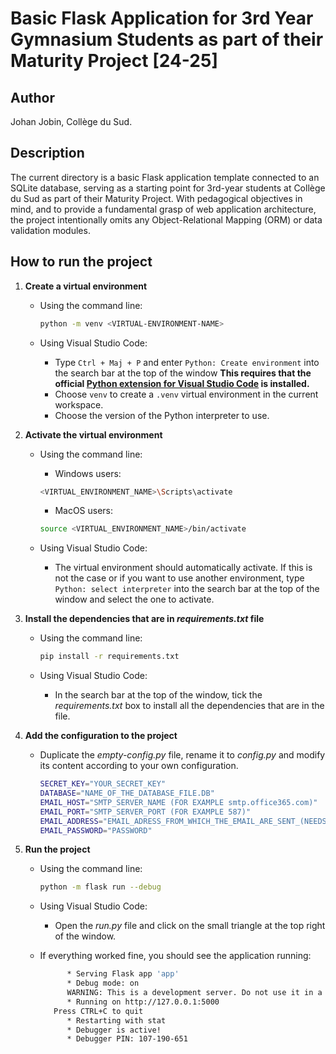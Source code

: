 # Basic Flask Application for 3rd Year Gymnasium Students as part of their Maturity Project [24-25]

## Author
Johan Jobin, Collège du Sud.

## Description
The current directory is a basic Flask application template connected to an SQLite database, serving as a starting point for 3rd-year students at Collège du Sud as part of their Maturity Project. With pedagogical objectives in mind, and to provide a fundamental grasp of web application architecture, the project intentionally omits any Object-Relational Mapping (ORM) or data validation modules.

## How to run the project
1. **Create a virtual environment**
   - Using the command line:

      ```bash
      python -m venv <VIRTUAL-ENVIRONMENT-NAME>
      ```  

   - Using Visual Studio Code:
     - Type `Ctrl + Maj + P` and enter `Python: Create environment` into the search bar at the top of the window **This requires that the official [Python extension for Visual Studio Code](https://marketplace.visualstudio.com/items?itemName=ms-python.python) is installed.**
     - Choose `venv` to create a `.venv` virtual environment in the current workspace.
     - Choose the version of the Python interpreter to use.


2. **Activate the virtual environment**
   
   - Using the command line:
  
     - Windows users:
  
      ```bash
      <VIRTUAL_ENVIRONMENT_NAME>\Scripts\activate
      ```

      - MacOS users:
  
      ```bash
      source <VIRTUAL_ENVIRONMENT_NAME>/bin/activate
      ```

   - Using Visual Studio Code:
     - The virtual environment should automatically activate. If this is not the case or if you want to use another environment, type `Python: select interpreter` into the search bar at the top of the window and select the one to activate.

3. **Install the dependencies that are in *requirements.txt* file**
   - Using the command line:
  
      ```bash
      pip install -r requirements.txt
      ```

   - Using Visual Studio Code:
     - In the search bar at the top of the window, tick the *requirements.txt* box to install all the dependencies that are in the file.

4. **Add the configuration to the project**
     - Duplicate the *empty-config.py* file, rename it to *config.py* and modify its content according to your own configuration. 
         ```bash
         SECRET_KEY="YOUR_SECRET_KEY"
         DATABASE="NAME_OF_THE_DATABASE_FILE.DB"
         EMAIL_HOST="SMTP_SERVER_NAME (FOR EXAMPLE smtp.office365.com)"
         EMAIL_PORT="SMTP_SERVER_PORT (FOR EXAMPLE 587)"
         EMAIL_ADDRESS="EMAIL_ADRESS_FROM_WHICH_THE_EMAIL_ARE_SENT_(NEEDS TO BE ...@outlook.com)"
         EMAIL_PASSWORD="PASSWORD"
         ```
  
5. **Run the project**

    - Using the command line:
   
      ```bash
      python -m flask run --debug
      ```

    - Using Visual Studio Code:
      - Open the *run.py* file and click on the small triangle at the top right of the window.
  
   - If everything worked fine, you should see the application running:
      ```bash
            * Serving Flask app 'app'
            * Debug mode: on
            WARNING: This is a development server. Do not use it in a production deployment...
            * Running on http://127.0.0.1:5000
         Press CTRL+C to quit
            * Restarting with stat
            * Debugger is active!
            * Debugger PIN: 107-190-651
      ```

